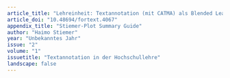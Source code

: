 ```yaml
---
article_title: "Lehreinheit: Textannotation (mit CATMA) als Blended Learning"
article_doi: "10.48694/fortext.4067"
appendix_title: "Stiemer-Plot Summary Guide"
author: "Haimo Stiemer"
year: "Unbekanntes Jahr"
issue: "2"
volume: "1"
issuetitle: "Textannotation in der Hochschullehre"
landscape: false
---
```

